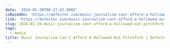```yaml
---
date: '2024-01-20T00:27:42.000Z'
isBasedOn: 'https://defector.com/music-journalism-cant-afford-a-hollowed-out-pitchfork'
link: 'https://defector.com/music-journalism-cant-afford-a-hollowed-out-pitchfork'
slug: 2024-01-19-music-journalism-cant-afford-a-hollowed-out-pitchfork-or-defector
tags:
  - media
title: Music Journalism Can't Afford A Hollowed-Out Pitchfork | Defector
---
```



